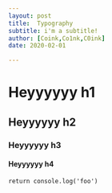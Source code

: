 ```yaml
---
layout: post
title:  Typography
subtitle: i'm a subtitle!
author: [Coink,Co1nk,C0ink]
date: 2020-02-01

---
```



# Heyyyyyy h1

## Heyyyyyy h2

### Heyyyyyy h3

#### Heyyyyyy h4

```javasscript
return console.log('foo')
```

